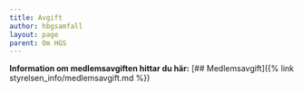 ```yaml
---
title: Avgift
author: hbgsamfall
layout: page
parent: Om HGS
---
```


**Information om medlemsavgiften hittar du här:** [## Medlemsavgift]({% link styrelsen_info/medlemsavgift.md %})
